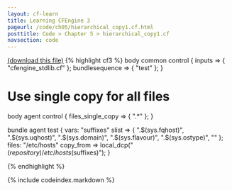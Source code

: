 ```yaml
---
layout: cf-learn
title: Learning CFEngine 3
pageurl: /code/ch05/hierarchical_copy1.cf.html
posttitle: Code > Chapter 5 > hierarchical_copy1.cf
navsection: code
---
```


[(download this file)](/src/ch05/hierarchical_copy1.cf)
{% highlight cf3 %}
body common control
{
   inputs => { "cfengine_stdlib.cf" };
   bundlesequence => { "test" };
}
 
# Use single copy for all files
body agent control
{
   files_single_copy => { ".*" };
}

bundle agent test
{
vars:
  "suffixes"   slist => { ".$(sys.fqhost)", ".$(sys.uqhost)", ".$(sys.domain)",
                          ".$(sys.flavour)", ".$(sys.ostype)", "" };
files:
  "/etc/hosts"
    copy_from => local_dcp("$(repository)/etc/hosts$(suffixes)");
}

{% endhighlight %}

{% include codeindex.markdown %}
